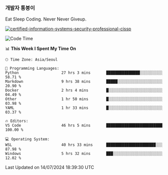 ### 개발자 통붕이
Eat Sleep Coding.
Never Never Giveup.

[![certified-information-systems-security-professional-cissp](https://user-images.githubusercontent.com/44606727/157613689-acd84ec6-5f8f-4e79-89d9-a8d51f033634.png)](https://www.credly.com/badges/f394a010-85a0-450b-9136-8043af01d71c/public_url)

<!--START_SECTION:waka-->
![Code Time](http://img.shields.io/badge/Code%20Time-3%2C233%20hrs%2051%20mins-blue)

📊 **This Week I Spent My Time On** 

```text
🕑︎ Time Zone: Asia/Seoul

💬 Programming Languages: 
Python                   27 hrs 3 mins       ███████████████░░░░░░░░░░   58.71 % 
Markdown                 9 hrs 38 mins       █████░░░░░░░░░░░░░░░░░░░░   20.90 % 
Docker                   2 hrs 4 mins        █░░░░░░░░░░░░░░░░░░░░░░░░   04.49 % 
Other                    1 hr 50 mins        █░░░░░░░░░░░░░░░░░░░░░░░░   03.98 % 
YAML                     1 hr 33 mins        █░░░░░░░░░░░░░░░░░░░░░░░░   03.37 % 

🔥 Editors: 
VS Code                  46 hrs 5 mins       █████████████████████████   100.00 % 

💻 Operating System: 
WSL                      40 hrs 33 mins      ██████████████████████░░░   87.98 % 
Windows                  5 hrs 32 mins       ███░░░░░░░░░░░░░░░░░░░░░░   12.02 % 
```


 Last Updated on 14/07/2024 18:39:30 UTC
<!--END_SECTION:waka-->
